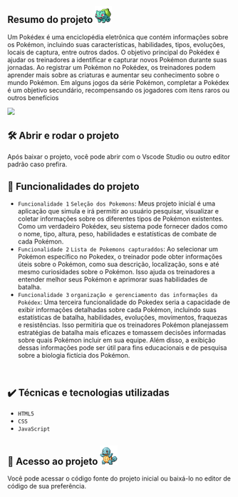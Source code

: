 
## Resumo do projeto                 <img src="./src/imagens/bulbasaur.gif" alt="Bulbasaur" class="gif">

Um Pokédex é uma enciclopédia eletrônica que contém informações sobre os Pokémon, incluindo suas características, habilidades, tipos, evoluções, locais de captura, entre outros dados. O objetivo principal do Pokédex é ajudar os treinadores a identificar e capturar novos Pokémon durante suas jornadas. Ao registrar um Pokémon no Pokédex, os treinadores podem aprender mais sobre as criaturas e aumentar seu conhecimento sobre o mundo Pokémon. Em alguns jogos da série Pokémon, completar a Pokédex é um objetivo secundário, recompensando os jogadores com itens raros ou outros benefícios
<p>
<img src="http://img.shields.io/static/v1?label=STATUS&message=EM%20DESENVOLVIMENTO&color=GREEN&style=for-the-badge"/>
</p>

## 🛠️ Abrir e rodar o projeto
Após baixar o projeto, você pode abrir com o Vscode Studio ou outro editor padrão caso  prefira.

## 🔨 Funcionalidades do projeto

- `Funcionalidade 1` `Seleção dos Pokemons`: Meus projeto inicial é uma aplicação que simula e irá permitir ao usuário pesquisar, visualizar e coletar informações sobre os diferentes tipos de Pokémon existentes. Como um verdadeiro Pokédex, seu sistema pode fornecer dados como o nome, tipo, altura, peso, habilidades e estatísticas de combate de cada Pokémon.
- `Funcionalidade 2` `Lista de Pokemons capturaddos`: Ao selecionar um Pokémon específico no Pokedex, o treinador pode obter informações úteis sobre o Pokémon, como sua descrição, localização, sons e até mesmo curiosidades sobre o Pokémon. Isso ajuda os treinadores a entender melhor seus Pokémon e aprimorar suas habilidades de batalha.
- `Funcionalidade 3` `organização e gerenciamento das informações da Pokédex`: Uma terceira funcionalidade do Pokedex seria a capacidade de exibir informações detalhadas sobre cada Pokémon, incluindo suas estatísticas de batalha, habilidades, evoluções, movimentos, fraquezas e resistências. Isso permitiria que os treinadores Pokémon planejassem estratégias de batalha mais eficazes e tomassem decisões informadas sobre quais Pokémon incluir em sua equipe. Além disso, a exibição dessas informações pode ser útil para fins educacionais e de pesquisa sobre a biologia fictícia dos Pokémon.
<br/>

## ✔️ Técnicas e tecnologias utilizadas 

- ``HTML5``
- ``CSS``
- ``JavaScript``

## 📁 Acesso ao projeto                 <img src="./src/imagens/squirtle.gif" alt="Squirtle" class="gif">

Você pode acessar o código fonte do projeto inicial ou baixá-lo no editor de código de sua preferência. 

